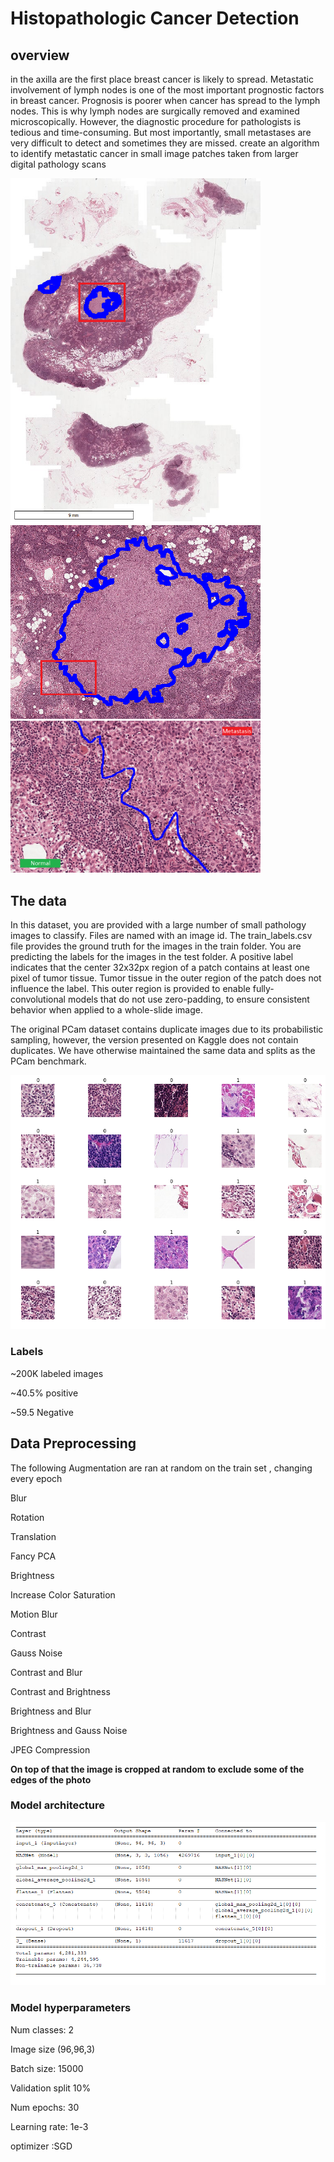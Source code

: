 # Histopathologic Cancer Detection

## overview
in the axilla are the first place breast cancer is likely to spread. Metastatic involvement of lymph nodes is one of the most important prognostic factors in breast cancer. Prognosis is poorer when cancer has spread to the lymph nodes. This is why lymph nodes are surgically removed and examined microscopically. However, the diagnostic procedure for pathologists is tedious and time-consuming. But most importantly, small metastases are very difficult to detect and sometimes they are missed.
create an algorithm to identify metastatic cancer in small image patches taken from larger digital pathology scans

<img src="images/explore1.png" width=400/>
<img src="images/explore2.png" width=400>
<img src="images/explore3.png" width=400>

## The data
In this dataset, you are provided with a large number of small pathology images to classify. Files are named with an image id. The train_labels.csv file provides the ground truth for the images in the train folder. You are predicting the labels for the images in the test folder. A positive label indicates that the center 32x32px region of a patch contains at least one pixel of tumor tissue. Tumor tissue in the outer region of the patch does not influence the label. This outer region is provided to enable fully-convolutional models that do not use zero-padding, to ensure consistent behavior when applied to a whole-slide image.

The original PCam dataset contains duplicate images due to its probabilistic sampling, however, the version presented on Kaggle does not contain duplicates. We have otherwise maintained the same data and splits as the PCam benchmark.

<img src="images/examples.png" alt="drawing" width="800"/>


### Labels
~200K labeled images

~40.5% positive

~59.5 Negative


## Data Preprocessing

The following Augmentation are ran at random on the train set , changing every epoch

Blur

Rotation 

Translation 

Fancy PCA 

Brightness 

Increase Color Saturation 

Motion Blur 

Contrast 

Gauss Noise 

Contrast and Blur 

Contrast and Brightness 

Brightness and Blur 

Brightness and Gauss Noise 

JPEG Compression 

**On top of that the image is cropped at random to exclude some of the edges of the photo**



### Model architecture
<img src="images/nasnet.png"/>


### Model hyperparameters
Num classes: 2

Image size (96,96,3)

Batch size: 15000

Validation split 10%

Num epochs: 30

Learning rate: 1e-3

optimizer :SGD

